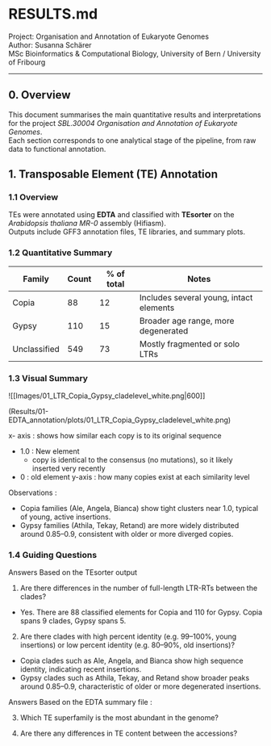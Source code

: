 # RESULTS.md
Project: Organisation and Annotation of Eukaryote Genomes  
Author: Susanna Schärer  
MSc Bioinformatics & Computational Biology, University of Bern / University of Fribourg  

---

## 0. Overview

This document summarises the main quantitative results and interpretations for the project *SBL.30004 Organisation and Annotation of Eukaryote Genomes*.  
Each section corresponds to one analytical stage of the pipeline, from raw data to functional annotation.


## 1. Transposable Element (TE) Annotation

### 1.1 Overview
TEs were annotated using **EDTA** and classified with **TEsorter** on the *Arabidopsis thaliana MR-0* assembly (Hifiasm).  
Outputs include GFF3 annotation files, TE libraries, and summary plots.

### 1.2 Quantitative Summary

| Family       | Count | % of total | Notes                                   |
| ------------ | ----- | ---------- | --------------------------------------- |
| Copia        | 88    | 12         | Includes several young, intact elements |
| Gypsy        | 110   | 15         | Broader age range, more degenerated     |
| Unclassified | 549   | 73         | Mostly fragmented or solo LTRs          |


### 1.3 Visual Summary

![[Images/01_LTR_Copia_Gypsy_cladelevel_white.png|600]]

(Results/01-EDTA_annotation/plots/01_LTR_Copia_Gypsy_cladelevel_white.png)

x- axis : shows how similar each copy is to its original sequence
- 1.0 : New element 
	- copy is identical to the consensus (no mutations), so it likely inserted very recently
- 0 : old element 
y-axis : how many copies exist at each similarity level

Observations :
- Copia families (Ale, Angela, Bianca) show tight clusters near 1.0, typical of young, active insertions.
- Gypsy families (Athila, Tekay, Retand) are more widely distributed around 0.85–0.9, consistent with older or more diverged copies.

### 1.4 Guiding Questions 

Answers Based on the TEsorter output 

1. Are there differences in the number of full-length LTR-RTs between the clades?

- Yes. There are 88 classified elements for Copia and 110 for Gypsy. Copia spans 9 clades, Gypsy spans 5.

2. Are there clades with high percent identity (e.g. 99–100%, young insertions) or low percent identity (e.g. 80–90%, old insertions)?

- Copia clades such as Ale, Angela, and Bianca show high sequence identity, indicating recent insertions.
- Gypsy clades such as Athila, Tekay, and Retand show broader peaks around 0.85–0.9, characteristic of older or more degenerated insertions.

Answers Based on the EDTA summary file : 

3. Which TE superfamily is the most abundant in the genome?




4. Are there any differences in TE content between the accessions?
